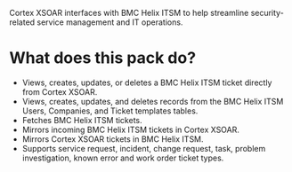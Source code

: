 Cortex XSOAR interfaces with BMC Helix ITSM to help streamline security-related service management and IT operations.

# What does this pack do?

- Views, creates, updates, or deletes a BMC Helix ITSM ticket directly from Cortex XSOAR.
- Views, creates, updates, and deletes records from the BMC Helix ITSM Users, Companies, and Ticket templates tables.
- Fetches BMC Helix ITSM tickets.
- Mirrors incoming BMC Helix ITSM tickets in Cortex XSOAR.
- Mirrors Cortex XSOAR tickets in BMC Helix ITSM. 
- Supports service request, incident, change request, task, problem investigation, known error and work order ticket types.
